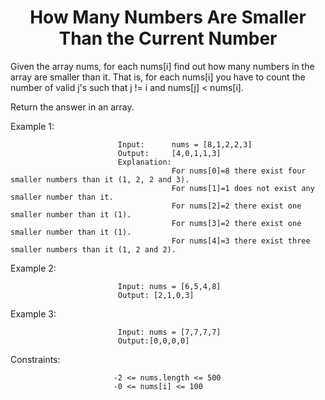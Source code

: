 <h1 align="center">How Many Numbers Are Smaller Than the Current Number</h1>


Given the array nums, for each nums[i] find out how many numbers in the array are smaller than it. That is, for each nums[i] you have to count the number of valid j's such that j != i and nums[j] < nums[i].

Return the answer in an array.

 

Example 1:

                            Input:      nums = [8,1,2,2,3]
                            Output:     [4,0,1,1,3]
                            Explanation: 
                                        For nums[0]=8 there exist four smaller numbers than it (1, 2, 2 and 3). 
                                        For nums[1]=1 does not exist any smaller number than it.
                                        For nums[2]=2 there exist one smaller number than it (1). 
                                        For nums[3]=2 there exist one smaller number than it (1). 
                                        For nums[4]=3 there exist three smaller numbers than it (1, 2 and 2).
Example 2:

                            Input: nums = [6,5,4,8]
                            Output: [2,1,0,3]

Example 3:

                            Input: nums = [7,7,7,7]
                            Output:[0,0,0,0]
                           

Constraints:

                           -2 <= nums.length <= 500
                           -0 <= nums[i] <= 100